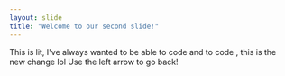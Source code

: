 ```yaml
---
layout: slide
title: "Welcome to our second slide!"
---
```

This is lit, I've always wanted to be able to code and to code , this is the new change lol
Use the left arrow to go back!
